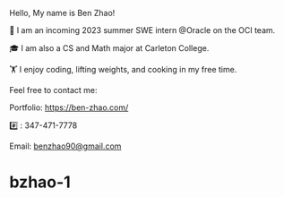 Hello, My name is Ben Zhao!

👋 I am an incoming 2023 summer SWE intern @Oracle on the OCI team. 

🎓 I am also a CS and Math major at Carleton College. 

🏋️ I enjoy coding, lifting weights, and cooking in my free time.

Feel free to contact me:

Portfolio: https://ben-zhao.com/

#️⃣ : 347-471-7778

Email: benzhao90@gmail.com
# bzhao-1
